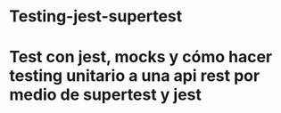 # Testing-jest-supertest

# Test con jest, mocks y cómo hacer testing unitario a una api rest por medio de supertest y jest
